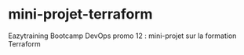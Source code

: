 # mini-projet-terraform
Eazytraining Bootcamp DevOps promo 12 : mini-projet sur la formation Terraform
